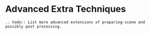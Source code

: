 <!---
title: Advanced Extra Techniques
path: /buildtheearth/rendering/blender
version: 1.0.0
authors:
    - @VapoR
--->

# Advanced Extra Techniques
```eval_rst
.. todo:: List more advanced extensions of preparing-scene and possibly post processing.
```

